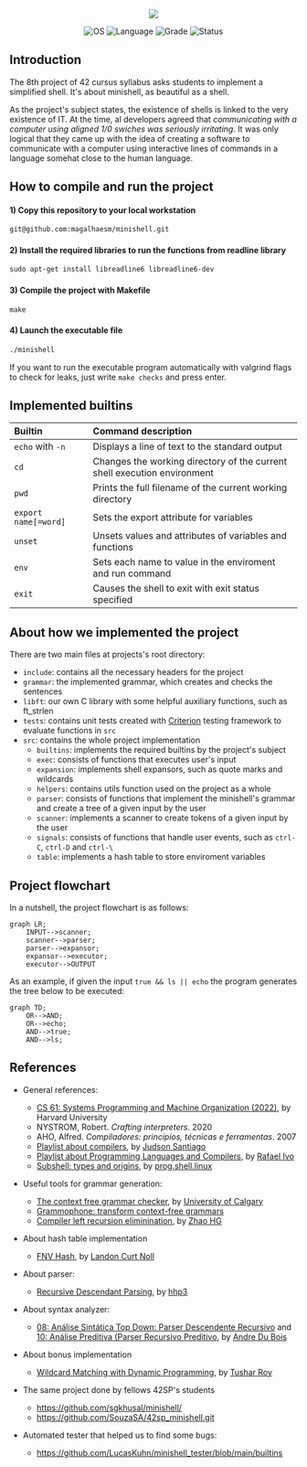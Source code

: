 <p align="center">
    <img src="https://game.42sp.org.br/static/assets/achievements/minishelln.png">
</p>

<p align="center">
    <img src="https://img.shields.io/badge/OS-Linux-blue" alt="OS">
    <img src="https://img.shields.io/badge/Language-C%20%7C%20C%2B%2B-blue.svg" alt="Language">
    <img src="https://img.shields.io/badge/Grade-125%2F100-brightgreen.svg" alt="Grade">
    <img src="https://img.shields.io/badge/Status-Completed-brightgreen.svg" alt="Status">
</p>

## Introduction

The 8th project of 42 cursus syllabus asks students to implement a simplified shell. It's about minishell, as beautiful as a shell.

As the project's subject states, the existence of shells is linked to the very existence of IT. At the time, al developers agreed that _communicating with a computer using aligned 1/0 swiches was seriously irritating_. It was only logical that they came up with the idea of creating a software to communicate with a computer using interactive lines of commands in a language somehat close to the human language.

## How to compile and run the project

#### 1) Copy this repository to your local workstation

```html
git@github.com:magalhaesm/minishell.git
```

#### 2) Install the required libraries to run the functions from readline library

```html
sudo apt-get install libreadline6 libreadline6-dev
```

#### 3) Compile the project with Makefile

```html
make
```

#### 4) Launch the executable file

```html
./minishell
```

If you want to run the executable program automatically with valgrind flags to check for leaks, just write `make checks` and press enter.

## Implemented builtins

| Builtin | Command description |
|:------|:------|
| `echo` with `-n` | Displays a line of text to the standard output |
| `cd` | Changes the working directory of the current shell execution environment |
| `pwd` | Prints the full filename of the current working directory |
| `export name[=word]` | Sets the export attribute for variables |
| `unset` | Unsets values and attributes of variables and functions |
| `env` | Sets each name to value in the enviroment and run command |
| `exit` | Causes the shell to exit with exit status specified |

## About how we implemented the project

There are two main files at projects's root directory:

- `include`: contains all the necessary headers for the project
- `grammar`: the implemented grammar, which creates and checks the sentences
- `libft`: our own C library with some helpful auxiliary functions, such as ft_strlen
- `tests`: contains unit tests created with [Criterion](https://github.com/Snaipe/Criterion) testing framework to evaluate functions in `src`
- `src`: contains the whole project implementation
  - `builtins`: implements the required builtins by the project's subject
  - `exec`: consists of functions that executes user's input
  - `expansion`: implements shell expansors, such as quote marks and wildcards
  - `helpers`: contains utils function used on the project as a whole
  - `parser`: consists of functions that implement the minishell's grammar and create a tree of a given input by the user
  - `scanner`: implements a scanner to create tokens of a given input by the user
  - `signals`: consists of functions that handle user events, such as `ctrl-C`, `ctrl-D` and `ctrl-\`
  - `table`: implements a hash table to store enviroment variables

## Project flowchart

In a nutshell, the project flowchart is as follows:

```mermaid
graph LR;
    INPUT-->scanner;
    scanner-->parser;
    parser-->expansor;
    expansor-->executor;
    executor-->OUTPUT
```

As an example, if given the input `true && ls || echo` the program generates the tree below to be executed:

```mermaid
graph TD;
    OR-->AND;
    OR-->echo;
    AND-->true;
    AND-->ls;
```
## References

- General references:
  - [CS 61: Systems Programming and Machine Organization (2022)](https://cs61.seas.harvard.edu/site/2022/#gsc.tab=0), by Harvard University
  - NYSTROM, Robert. _Crafting interpreters_. 2020
  - AHO, Alfred. _Compiladores: princípios, técnicas e ferramentas_. 2007
  - [Playlist about compilers](https://www.youtube.com/playlist?list=PLX6Nyaq0ebfhI396WlWN6WlBm-tp7vDtV), by [Judson Santiago](https://www.youtube.com/@JudSan)
  - [Playlist about Programming Languages and Compilers](https://www.youtube.com/playlist?list=PLvat2X-KHJNYmC4M1HHrDkMkFDf8Dwyf8), by [Rafael Ivo](https://www.youtube.com/@ProfessorRafaelIvo)
  - [Subshell: types and origins](https://www.youtube.com/watch?v=MkejZKVfsRg), by [prog.shell.linux](https://www.youtube.com/@progshelllinux)



- Useful tools for grammar generation:
  - [The context free grammar checker](https://smlweb.cpsc.ucalgary.ca/start.html), by [University of Calgary](https://science.ucalgary.ca/computer-science)
  - [Grammophone: transform context-free grammars](https://mdaines.github.io/grammophone/)
  - [Compiler left recursion eliminination](https://cyberzhg.github.io/toolbox/left_rec), by [Zhao HG](https://github.com/CyberZHG)

- About hash table implementation
  - [FNV Hash](http://www.isthe.com/chongo/tech/comp/fnv/#FNV-1a), by [Landon Curt Noll](http://www.isthe.com/chongo/index.html)

- About parser:
  - [Recursive Descendant Parsing](https://www.youtube.com/watch?v=SToUyjAsaFk), by [hhp3](https://www.youtube.com/@hhp3)

- About syntax analyzer:
  - [08: Análise Sintática Top Down: Parser Descendente Recursivo](https://www.youtube.com/watch?v=dvql913QHzs) and [10: Análise Preditiva (Parser Recursivo Preditivo](https://www.youtube.com/watch?v=8nb-6Zo_X_0), by [Andre Du Bois](https://www.youtube.com/@andredubois7117)
  
- About bonus implementation
  - [Wildcard Matching with Dynamic Programming](https://www.youtube.com/watch?v=3ZDZ-N0EPV0), by [Tushar Roy](https://www.youtube.com/@tusharroy2525)

- The same project done by fellows 42SP's students
  - https://github.com/sgkhusal/minishell/
  - https://github.com/SouzaSA/42sp_minishell.git

- Automated tester that helped us to find some bugs: 
  - https://github.com/LucasKuhn/minishell_tester/blob/main/builtins
